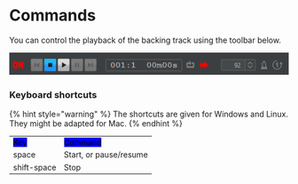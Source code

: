 # Commands

You can control the playback of the backing track using the toolbar below.

![](../.gitbook/assets/MusicControlToolbar.png)

### Keyboard shortcuts

{% hint style="warning" %}
The shortcuts are given for Windows and Linux. They might be adapted for Mac.
{% endhint %}

|                                                 |                                                     |
| ----------------------------------------------- | --------------------------------------------------- |
| <mark style="background-color:blue;">Key</mark> | <mark style="background-color:blue;">Command</mark> |
| space                                           | Start, or pause/resume                              |
| shift-space                                     | Stop                                                |

